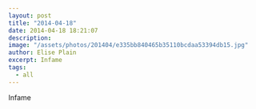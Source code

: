 ```yaml
---
layout: post
title: "2014-04-18"
date: 2014-04-18 18:21:07
description: 
image: "/assets/photos/201404/e335bb840465b35110bcdaa53394db15.jpg"
author: Elise Plain
excerpt: Infame
tags: 
  - all
---
```


Infame
<p></p>
